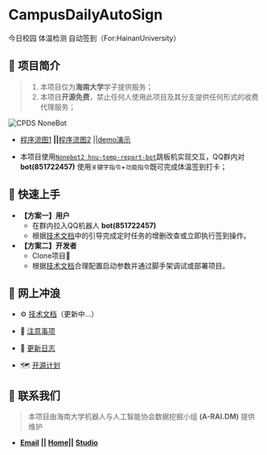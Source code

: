 # CampusDailyAutoSign

今日校园 体温检测 自动签到（For:HainanUniversity） 

## :carousel_horse: 项目简介

> 1. 本项目仅为**海南大学**学子提供服务；
> 3. 本项目**开源免费**，禁止任何人使用此项目及其分支提供任何形式的收费代理服务；

![CPDS NoneBot](https://i.loli.net/2021/02/24/MbkFBGQ3Ohj5X6p.png)

- [程序流图1][6] **||**[程序流图2][7] ||[demo演示][5]

- 本项目使用[`Nonebot2 hnu-temp-report-bot`](https://github.com/beiyuouo/hnu-temp-report-bot)跳板机实现交互，QQ群内对 **bot(851722457)** 使用`关键字指令`+`功能指令`既可完成体温签到打卡；

## :kick_scooter: 快速上手

- **【方案一】用户**
  - 在群内拉入QQ机器人 **bot(851722457)**
  - 根据[技术文档][1]中的引导完成定时任务的增删改查或立即执行签到操作。
- **【方案二】开发者**
  - Clone项目:champagne:
  - 根据[技术文档][1]合理配置启动参数并通过脚手架调试或部署项目。

## :ocean: 网上冲浪

- :gear: [技术文档][1]（更新中...）

- :small_red_triangle: [注意事项][2]

- :loudspeaker: [更新日志][3]
- :world_map: [开源计划][4]

## :e-mail: 联系我们

> 本项目由海南大学机器人与人工智能协会数据挖掘小组 **(A-RAI.DM)** 提供维护

- [**Email**](mailto:RmAlkaid@outlook.com?subject=CampusDailyAutoSign-ISSUE) **||** [**Home**](https://a-rai.github.io/)**||** [**Studio**](https://jq.qq.com/?_wv=1027&k=a0BxYb35)

[1]: https://github.com/QIN2DIM/CampusDailyAutoSign/blob/main/docs/subdirectory/技术文档(demo).md	"技术文档"
[2]: https://github.com/QIN2DIM/CampusDailyAutoSign/blob/main/docs/subdirectory/注意事项.md	"注意事项"
[3]: https://github.com/QIN2DIM/CampusDailyAutoSign/blob/main/docs/subdirectory/更新日志.md	"更新日志"
[4]: https://github.com/QIN2DIM/CampusDailyAutoSign/blob/main/docs/subdirectory/开源计划.md	"开源计划"
[5]: https://www.yuque.com/docs/share/b0634038-5ee5-4632-80c4-0564e7795489?	"demo演示"
[6]: https://www.yuque.com/docs/share/53c62de5-91bf-4f96-9330-fae53c6a4f0d?	"程序流图1"
[7]: https://www.yuque.com/docs/share/94dac928-a89c-47d3-9273-8bd049152b6e?	"程序流图2"

